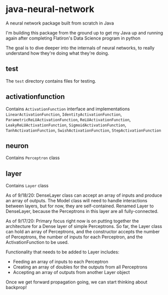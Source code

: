 # java-neural-network
A neural network package built from scratch in Java

I'm building this package from the ground up to get my Java up and running again after completing Flatiron's Data Science program in python

The goal is to dive deeper into the internals of neural networks, to really understand how they're doing what they're doing.

## test
The `test` directory contains files for testing.

## activationfunction
Contains `ActivationFunction` interface and implementations `LinearActivationFunction`, `IdentityActivationFunction`, `ParametricReLUActivationFunction`, `ReLUActivationFunction`, `LeakyReLUActivationFunction`, `SigmoidActivationFunction`, `TanhActivationFunction`, `SwishActivationFunction`, `StepActivationFunction`

## neuron
Contains `Perceptron` class

## layer
Contains `Layer` class

As of 9/18/20:
DenseLayer class can accept an array of inputs and produce an array of outputs. The Model class will need to handle interactions between layers, but for now, they are self-contained. Renamed Layer to DenseLayer, because the Perceptrons in this layer are all fully-connected.

As of 9/17/20:
Primary focus right now is on putting together the architecture for a Dense layer of simple Perceptrons. So far, the Layer class can hold an array of Perceptrons, and the constructor accepts the number of Perceptrons, the number of inputs for each Perceptron, and the ActivationFunction to be used.

Functionality that needs to be added to Layer includes:
- Feeding an array of inputs to each Perceptron
- Creating an array of doubles for the outputs from all Perceptrons
- Accepting an array of outputs from another Layer object

Once we get forward propagation going, we can start thinking about backprop!
